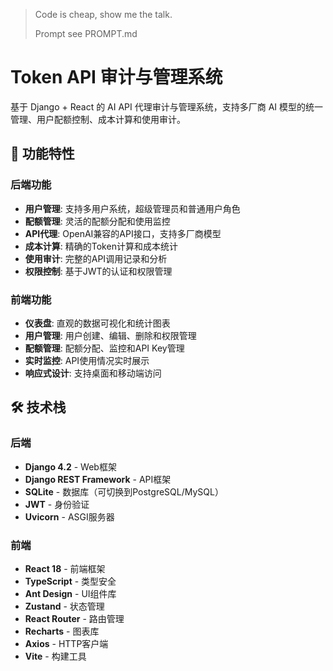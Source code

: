 > Code is cheap, show me the talk.
> 
> Prompt see PROMPT.md

# Token API 审计与管理系统

基于 Django + React 的 AI API 代理审计与管理系统，支持多厂商 AI 模型的统一管理、用户配额控制、成本计算和使用审计。

## 🚀 功能特性

### 后端功能
- **用户管理**: 支持多用户系统，超级管理员和普通用户角色
- **配额管理**: 灵活的配额分配和使用监控
- **API代理**: OpenAI兼容的API接口，支持多厂商模型
- **成本计算**: 精确的Token计算和成本统计
- **使用审计**: 完整的API调用记录和分析
- **权限控制**: 基于JWT的认证和权限管理

### 前端功能
- **仪表盘**: 直观的数据可视化和统计图表
- **用户管理**: 用户创建、编辑、删除和权限管理
- **配额管理**: 配额分配、监控和API Key管理
- **实时监控**: API使用情况实时展示
- **响应式设计**: 支持桌面和移动端访问

## 🛠️ 技术栈

### 后端
- **Django 4.2** - Web框架
- **Django REST Framework** - API框架
- **SQLite** - 数据库（可切换到PostgreSQL/MySQL）
- **JWT** - 身份验证
- **Uvicorn** - ASGI服务器

### 前端
- **React 18** - 前端框架
- **TypeScript** - 类型安全
- **Ant Design** - UI组件库
- **Zustand** - 状态管理
- **React Router** - 路由管理
- **Recharts** - 图表库
- **Axios** - HTTP客户端
- **Vite** - 构建工具

